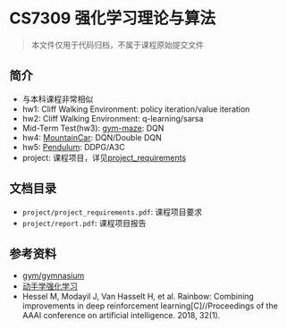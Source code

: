 # CS7309 强化学习理论与算法

> 本文件仅用于代码归档，不属于课程原始提交文件

## 简介
* 与本科课程非常相似
* hw1: Cliff Walking Environment: policy iteration/value iteration
* hw2: Cliff Walking Environment: q-learning/sarsa
* Mid-Term Test(hw3): [gym-maze](https://github.com/MattChanTK/gym-maze/tree/master): DQN
* hw4: [MountainCar](https://gymnasium.farama.org/environments/classic_control/mountain_car/): DQN/Double DQN
* hw5: [Pendulum](https://gymnasium.farama.org/environments/classic_control/pendulum/#pendulum): DDPG/A3C
* project: 课程项目，详见[project_requirements](./project/project_requirements.pdf)

## 文档目录
* `project/project_requirements.pdf`: 课程项目要求
* `project/report.pdf`: 课程项目报告

## 参考资料

* [gym/gymnasium](https://gymnasium.farama.org)
* [动手学强化学习](https://hrl.boyuai.com/chapter/intro)
* Hessel M, Modayil J, Van Hasselt H, et al. Rainbow: Combining improvements in deep reinforcement learning[C]//Proceedings of the AAAI conference on artificial intelligence. 2018, 32(1).
